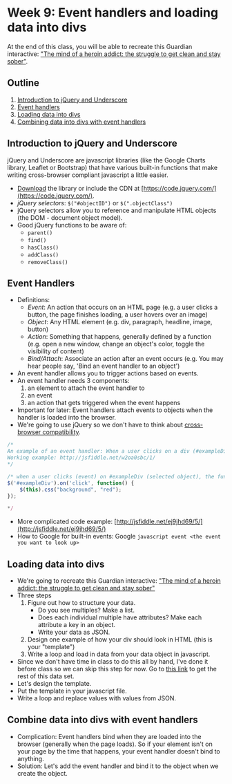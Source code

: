 # Week 9: Event handlers and loading data into divs 
At the end of this class, you will be able to recreate this Guardian interactive: ["The mind of a heroin addict: the struggle to get clean and stay sober"](http://www.theguardian.com/society/interactive/2014/feb/11/heroin-addiction-recovery-readers-response-interactive).

## Outline
1. [Introduction to jQuery and Underscore](#introduction-to-jquery-and-underscore)
2. [Event handlers](#event-handlers)
3. [Loading data into divs](#loading-data-into-divs)
4. [Combining data into divs with event handlers](#combine-data-into-divs-with-event-handlers)

## Introduction to jQuery and Underscore
jQuery and Underscore are javascript libraries (like the Google Charts library, Leaflet or Bootstrap) that have various built-in functions that make writing cross-browser compliant javascript a little easier.
- [Download](http://jquery.com/) the library or include the CDN at [https://code.jquery.com/](https://code.jquery.com/). 
- _jQuery selectors_: `$("#objectID")` or `$(".objectClass")`
- jQuery selectors allow you to reference and manipulate HTML objects (the DOM - document object model).
- Good jQuery functions to be aware of:
    - `parent()`
    - `find()`
    - `hasClass()`
    - `addClass()`
    - `removeClass()`

## Event Handlers
- Definitions:
	- _Event_: An action that occurs on an HTML page (e.g. a user clicks a button, the page finishes loading, a user hovers over an image)
	- _Object_: Any HTML element (e.g. div, paragraph, headline, image, button)
	- _Action_: Something that happens, generally defined by a function (e.g. open a new window, change an object's color, toggle the visibility of content)
	- _Bind/Attach_: Associate an action after an event occurs (e.g. You may hear people say, 'Bind an event handler to an object')
- An event handler allows you to trigger actions based on events.
- An event handler needs 3 components:
    1. an element to attach the event handler to
    2. an event
    3. an action that gets triggered when the event happens
- Important for later: Event handlers attach events to objects when the handler is loaded into the browser.
- We're going to use jQuery so we don't have to think about [cross-browser compatibility](http://stackoverflow.com/questions/6348494/addeventlistener-vs-onclick).

``` javascript
/* 
An example of an event handler: When a user clicks on a div (#exampleDiv), the background of the div turns red.
Working example: http://jsfiddle.net/w2oa0sbc/1/ 
*/

/* when a user clicks (event) on #exampleDiv (selected object), the function makes the object red (action) */
$('#exampleDiv').on('click', function() {
    $(this).css("background", "red");
});

*/ 
```
- More complicated code example: [http://jsfiddle.net/ej9jhd69/5/](http://jsfiddle.net/ej9jhd69/5/)
- How to Google for built-in events: Google `javascript event <the event you want to look up>`

## Loading data into divs
- We're going to recreate this Guardian interactive: ["The mind of a heroin addict: the struggle to get clean and stay sober"](http://www.theguardian.com/society/interactive/2014/feb/11/heroin-addiction-recovery-readers-response-interactive)
- Three steps
	1. Figure out how to structure your data.
		- Do you see multiples? Make a list.
		- Does each individual multiple have attributes? Make each attribute a key in an object.
		- Write your data as JSON.
	2. Design one example of how your div should look in HTML (this is your "template")
	3. Write a loop and load in data from your data object in javascript.
- Since we don't have time in class to do this all by hand, I've done it before class so we can skip this step for now. Go to [this link](http://www.columbia.edu/~jsk2220/week9-data-divs/guardianHeroinData.js) to get the rest of this data set.
- Let's design the template.
- Put the template in your javascript file.
- Write a loop and replace values with values from JSON.


## Combine data into divs with event handlers
- Complication: Event handlers bind when they are loaded into the browser (generally when the page loads). So if your element isn't on your page by the time that happens, your event handler doesn't bind to anything.
- Solution: Let's add the event handler and bind it to the object when we create the object.